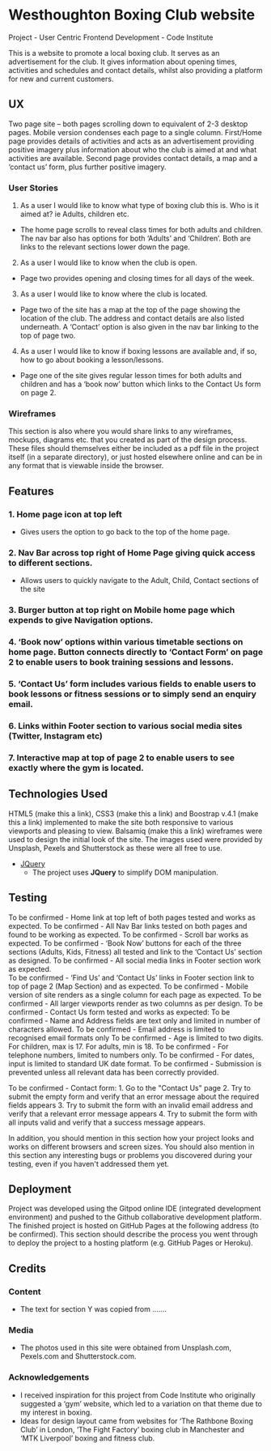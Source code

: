 # Westhoughton Boxing Club website

Project - User Centric Frontend Development - Code Institute

This is a website to promote a local boxing club. It serves as an advertisement for the club. It gives information about opening times, activities and schedules and contact details, whilst also providing a platform for new and current customers.
 
## UX
Two page site – both pages scrolling down to equivalent of 2-3 desktop pages.
Mobile version condenses each page to a single column. First/Home page provides details of activities and acts as an advertisement providing positive imagery plus information about who the club is aimed at and what activities are available.
Second page provides contact details, a map and a ‘contact us’ form, plus further positive imagery.

### User Stories

1. As a user I would like to know what type of boxing club this is. Who is it aimed at?  ie Adults, children etc.

* The home page scrolls to reveal class times for both adults and children. The nav bar also has options for both ‘Adults’ and ‘Children’. Both are links to the relevant sections lower down the page.

2.  As a user I would like to know when the club is open.

* Page two provides opening and closing times for all days of the week.  

3. As a user I would like to know where the club is located.

* Page two of the site has a map at the top of the page showing the location of the club. The address and contact details are also listed underneath. A ‘Contact’ option is also given in the nav bar linking to the top of page two.

4. As a user I would like to know if boxing lessons are available and, if so, how to go about booking a lesson/lessons.

* Page one of the site gives regular lesson times for both adults and children and has a ‘book now’ button which links to the Contact Us form on page 2.

### Wireframes
This section is also where you would share links to any wireframes, mockups, diagrams etc. that you created as part of the design process. These files should themselves either be included as a pdf file 
in the project itself (in a separate directory), or just hosted elsewhere online and can be in any format that is viewable inside the browser.

## Features
### 1. Home page icon at top left
- Gives users the option to go back to the top of the home page.
### 2. Nav Bar across top right of Home Page giving quick access to different sections.
- Allows users to quickly navigate to the Adult, Child, Contact sections of the site
### 3. Burger button at top right on Mobile home page which expends to give Navigation options.
### 4. ‘Book now’ options within various timetable sections on home page. Button connects directly to ‘Contact Form’ on page 2 to enable users to book training sessions and lessons.
### 5. ‘Contact Us’ form includes various fields to enable users to book lessons or fitness sessions or to simply send an enquiry email.
### 6. Links within Footer section to various social media sites (Twitter, Instagram etc)
### 7. Interactive map at top of page 2 to enable users to see exactly where the gym is located.

## Technologies Used

HTML5 (make this a link), CSS3 (make this a link) and Boostrap v.4.1 (make this a link) implemented to make the site both responsive to various viewports and pleasing to view.
Balsamiq (make this a link) wireframes were used to design the initial look of the site.
The images used were provided by Unsplash, Pexels and Shutterstock as these were all free to use.
- [JQuery](https://jquery.com)
    - The project uses **JQuery** to simplify DOM manipulation.


## Testing

To be confirmed - Home link at top left of both pages tested and works as expected.
To be confirmed - All Nav Bar links tested on both pages and found to be working as expected.
To be confirmed - Scroll bar works as expected.
To be confirmed - ‘Book Now’ buttons for each of the three sections (Adults, Kids, Fitness) all tested and link to the ‘Contact Us’ section as designed.
To be confirmed - All social media links in Footer section work as expected.  
To be confirmed - ‘Find Us’ and ‘Contact Us’ links in Footer section link to top of page 2 (Map Section) and as expected.
To be confirmed - Mobile version of site renders as a single column for each page as expected.
To be confirmed - All larger viewports render as two columns as per design.
To be confirmed - Contact Us form tested and works as expected:
To be confirmed - Name and Address fields are text only and limited in number of characters allowed. 
To be confirmed - Email address is limited to recognised email formats only
To be confirmed - Age is limited to two digits. For children, max is 17. For adults, min is 18.
To be confirmed - For telephone numbers, limited to numbers only.
To be confirmed - For dates, input is limited to standard UK date format.
To be confirmed - Submission is prevented unless all relevant data has been correctly provided.

To be confirmed - Contact form:
    1. Go to the "Contact Us" page
    2. Try to submit the empty form and verify that an error message about the required fields appears
    3. Try to submit the form with an invalid email address and verify that a relevant error message appears
    4. Try to submit the form with all inputs valid and verify that a success message appears.

In addition, you should mention in this section how your project looks and works on different browsers and screen sizes.
You should also mention in this section any interesting bugs or problems you discovered during your testing, even if you haven't addressed them yet.

## Deployment
Project was developed using the Gitpod online IDE (integrated development environment) and pushed to the Github collaborative development platform.  
The finished project is hosted on GitHub Pages at the following address (to be confirmed).
This section should describe the process you went through to deploy the project to a hosting platform (e.g. GitHub Pages or Heroku).


## Credits

### Content
- The text for section Y was copied from …….
### Media
- The photos used in this site were obtained from Unsplash.com, Pexels.com and Shutterstock.com.

### Acknowledgements

- I received inspiration for this project from Code Institute who originally suggested a ‘gym’ website, which led to a variation on that theme due to my interest in boxing. 
- Ideas for design layout came from websites for ‘The Rathbone Boxing Club’ in London, ‘The Fight Factory’ boxing club in Manchester and ‘MTK Liverpool’ boxing and fitness club.

